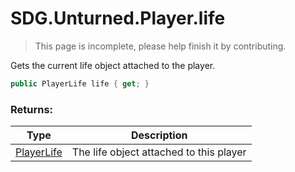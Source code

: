 # SDG.Unturned.Player.life

> This page is incomplete, please help finish it by contributing.

Gets the current life object attached to the player.

```csharp
public PlayerLife life { get; }
```

### Returns:

Type | Description
------------ | -------------
[PlayerLife](scripting/sdg/unturned/playerlife) | The life object attached to this player
